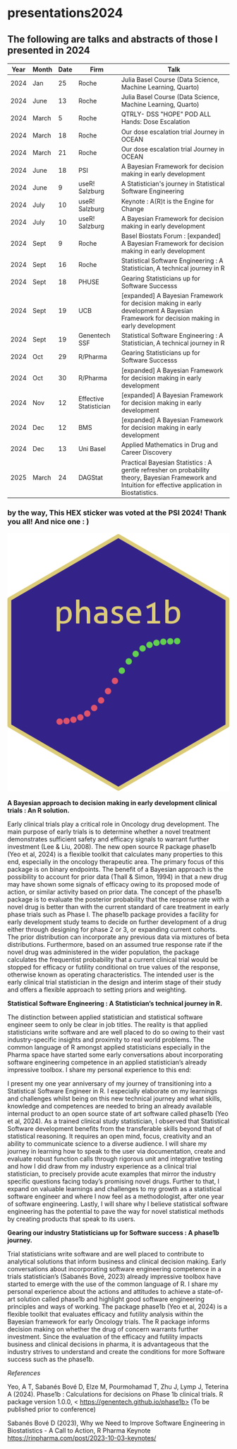 # presentations2024 

## The following are talks and abstracts of those I presented in 2024 
|Year|Month                        |Date  |Firm                                         |Talk                                                                                                                                                  |
|----|-----------------------------|------|---------------------------------------------|------------------------------------------------------------------------------------------------------------------------------------------------------|
|2024|Jan                          |25    |Roche                                        |Julia Basel Course (Data Science, Machine Learning, Quarto)                                                                                           |
|2024|June                         |13    |Roche                                        |Julia Basel Course (Data Science, Machine Learning, Quarto)                                                                                           |
|2024|March                        |5     |Roche                                        |QTRLY- DSS "HOPE" POD ALL Hands: Dose Escalation                                                                                               |
|2024|March                        |18    |Roche                                        |Our dose escalation trial Journey in OCEAN                                                                                              |
|2024|March                        |21    |Roche                                        |Our dose escalation trial Journey in OCEAN                                                                                              |
|2024|June                         |18    |PSI                                          |A Bayesian Framework for decision making in early development                                                                                         |
|2024|June                         |9     |useR! Salzburg                               |A Statistician's journey in Statistical Software Engineering                                                                                          |
|2024|July                         |10    |useR! Salzburg                               |Keynote : A(R)t is the Engine for Change                                                                                                              |
|2024|July                         |10    |useR! Salzburg                               |A Bayesian Framework for decision making in early development                                                                                         |
|2024|Sept                         |9     |Roche                                        |Basel Biostats Forum : [expanded] A Bayesian Framework for decision making in early development                                                       |
|2024|Sept                         |16    |Roche                                        |Statistical Software Engineering : A Statistician‚ A technical journey in R                                                                          |
|2024|Sept                         |18    |PHUSE                                        |Gearing Statisticians up for Software Successs                                                                                                        |
|2024|Sept                         |19    |UCB                                          |[expanded] A Bayesian Framework for decision making in early development A Bayesian Framework for decision making in early development                |
|2024|Sept                         |19    |Genentech SSF                                |Statistical Software Engineering : A Statistician‚ A technical journey in R                                                                          |
|2024|Oct                          |29    |R/Pharma                                     |Gearing Statisticians up for Software Successs                                                                                                        |
|2024|Oct                          |30    |R/Pharma                                     |[expanded] A Bayesian Framework for decision making in early development                                                                              |
|2024|Nov                          |12    |Effective Statistician                       |[expanded] A Bayesian Framework for decision making in early development                                                                              |
|2024|Dec                          |12    |BMS                                          |[expanded] A Bayesian Framework for decision making in early development                                                                              |
|2024|Dec                          |13    |Uni Basel                                    |Applied Mathematics in Drug and Career Discovery                                                                                                      |
|2025|March                        |24    |DAGStat                                      |Practical Bayesian Statistics : A gentle refresher on probability theory, Bayesian Framework and Intuition for effective application in Biostatistics.|




### by the way, This HEX sticker was voted at the PSI 2024! Thank you all! And nice one : )

![phase1b HEX sticker](hex3.png)

**A Bayesian approach to decision making in early development clinical trials : An R solution.**	

Early clinical trials play a critical role in Oncology drug development. The main purpose of early trials is to determine whether a novel treatment demonstrates sufficient safety and efficacy signals to warrant further investment (Lee & Liu, 2008). The new open source R package phase1b (Yeo et al, 2024) is a flexible toolkit that calculates many properties to this end, especially in the oncology therapeutic area. The primary focus of this package is on binary endpoints. The benefit of a Bayesian approach is the possibility to account for prior data (Thall & Simon, 1994) in that a new drug may have shown some signals of efficacy owing to its proposed mode of action, or similar activity based on prior data. The concept of the phase1b package is to evaluate the posterior probability that the response rate with a novel drug is better than with the current standard of care treatment in early phase trials such as Phase I. The phase1b package provides a facility for early development study teams to decide on further development of a drug either through designing for phase 2 or 3, or expanding current cohorts. The prior distribution can incorporate any previous data via mixtures of beta distributions. Furthermore, based on an assumed true response rate if the novel drug was administered in the wider population, the package calculates the frequentist probability that a current clinical trial would be stopped for efficacy or futility conditional on true values of the response, otherwise known as operating characteristics. The intended user is the early clinical trial statistician in the design and interim stage of their study and offers a flexible approach to setting priors and weighting.

**Statistical Software Engineering : A Statistician’s technical journey in R.**

The distinction between applied statistician and statistical software engineer seem to only be clear in job titles. The reality is that applied statisticians write software and are well placed to do so owing to their vast industry-specific insights and proximity to real world problems. The common language of R amongst applied statisticians especially in the Pharma space have started some early conversations about incorporating software engineering competence in an applied statistician’s already impressive toolbox. I share my personal experience to this end:

I present my one year anniversary of my journey of transitioning into a Statistical Software Engineer in R. I especially elaborate on my learnings and challenges whilst being on this new technical journey and what skills, knowledge and competences are needed to bring an already available internal product to an open source state of art software called phase1b (Yeo et al, 2024). As a trained clinical study statistician, I observed that Statistical Software development benefits from the transferable skills beyond that of statistical reasoning. It requires an open mind, focus, creativity and an ability to communicate science to a diverse audience. I will share my journey in learning how to speak to the user via documentation, create and evaluate robust function calls through rigorous unit and integrative testing and how I did draw from my industry experience as a clinical trial statistician, to precisely provide acute examples that mirror the industry specific questions facing today’s promising novel drugs. Further to that, I expand on valuable learnings and challenges to my growth as a statistical software engineer and where I now feel as a methodologist, after one year of software engineering. Lastly, I will share why I believe statistical software engineering has the potential to pave the way for novel statistical methods by creating products that speak to its users.

**Gearing our industry Statisticians up for Software success : A phase1b journey.**

Trial statisticians write software and are well placed to contribute to analytical solutions that inform business and clinical decision making. Early conversations about incorporating software engineering competence in a trials statistician’s (Sabanés Bové, 2023) already impressive toolbox have started to emerge with the use of the common language of R. I share my personal experience about the actions and attitudes to achieve a state-of-art solution called phase1b and highlight good software engineering principles and ways of working. The package phase1b (Yeo et al, 2024)  is a flexible toolkit that evaluates efficacy and futility analysis within the Bayesian framework for early Oncology trials. The R package informs decision making on whether the drug of concern warrants further investment. Since the evaluation of the efficacy and futility impacts business and clinical decisions in pharma, it is advantageous that the industry strives to understand and create the conditions for more Software success such as the phase1b.		
				 	 	 		
_References_

Yeo, A T, Sabanés Bové D, Elze M, Pourmohamad T, Zhu J, Lymp J, Teterina A (2024).
Phase1b : Calculations for decisions on Phase 1b clinical trials. R package
version 1.0.0, < https://genentech.github.io/phase1b>
(To be published prior to conference)

Sabanés Bové D (2023), Why we Need to Improve Software Engineering in Biostatistics - A Call to Action, 
R Pharma Keynote <https://rinpharma.com/post/2023-10-03-keynotes/>
